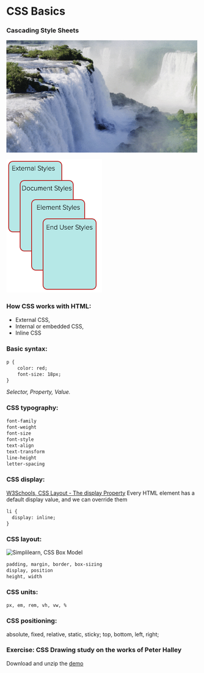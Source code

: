 # CSS Basics

### Cascading Style Sheets

![Cascading waterfall](/_assets/img/cascading-water.gif)

![Cascading style diagram](/_assets/img/cascading-style.png)


### How CSS works with HTML:

- External CSS, 
- Internal or embedded CSS,
- Inline CSS

### Basic syntax:
```
p {
    color: red;
    font-size: 18px;
}
```
*Selector, Property, Value.*


### CSS typography:
```
font-family
font-weight
font-size
font-style
text-align
text-transform
line-height
letter-spacing
```


### CSS display:
[W3Schools, CSS Layout - The display Property](https://www.w3schools.com/css/css_display_visibility.asp)
Every HTML element has a default display value, and we can override them

```
li {
  display: inline;
}
```
### CSS layout:
![Simplilearn, CSS Box Model](https://www.simplilearn.com/ice9/free_resources_article_thumb/CSS-Box-Model.png)
```
padding, margin, border, box-sizing 
display, position
height, width
```

### CSS units:

```
px, em, rem, vh, vw, %
```

### CSS positioning:
absolute, fixed, relative, static, sticky;
top, bottom, left, right;

### Exercise: CSS Drawing study on the works of Peter Halley
Download and unzip the [demo](/_assets/peter-halley.html.zip)